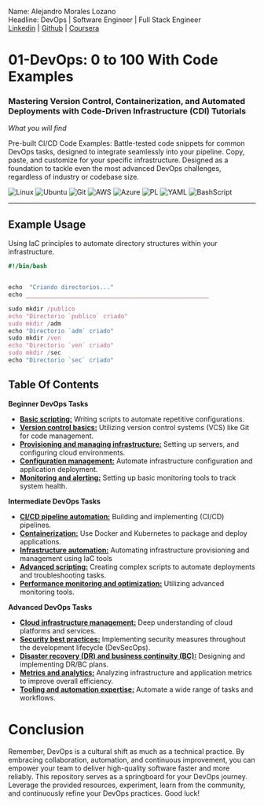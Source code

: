 Name: Alejandro Morales Lozano<br>
Headline: DevOps | Software Engineer | Full Stack Engineer<br>
[Linkedin](https://www.linkedin.com/in/alejandromoraleslozano/) | [Github](https://github.com/AleMorales9011) | [Coursera](https://github.com/AleMorales9011)

# 01-DevOps: 0 to 100 With Code Examples<br>
### Mastering Version Control, Containerization, and Automated Deployments with Code-Driven Infrastructure (CDI) Tutorials

*What you will find*

Pre-built CI/CD Code Examples: Battle-tested code snippets for common DevOps tasks, designed to integrate seamlessly into your pipeline. Copy, paste, and customize for your specific infrastructure. Designed as a foundation to tackle even the most advanced DevOps challenges, regardless of industry or codebase size.

![Linux](https://img.shields.io/badge/Linux-000?style=for-the-badge&logo=linux&logoColor=FCC624)
![Ubuntu](https://img.shields.io/badge/Ubuntu-35495E?style=for-the-badge&logo=ubuntu&logoColor=2CA5E0)
![Git](https://img.shields.io/badge/GIT-E44C30?style=for-the-badge&logo=git&logoColor=white)
![AWS](https://img.shields.io/badge/AWS-000.svg?style=for-the-badge&logo=amazon-aws&logoColor=white)
![Azure](https://img.shields.io/badge/Azure-blue?style=for-the-badge&logo=microsoft%20azure&logoColor=blue&labelColor=FFFFFF&link=https%3A%2F%2Fimages.app.goo.gl%2FK7PN1jYJd57x4q7A8)
![PL](https://img.shields.io/badge/PL%2FSQL-FFFFFF?style=for-the-badge&logo=oracle&logoColor=FF0000&labelColor=FFFFFF&color=FF0000)
![YAML](https://img.shields.io/badge/yaml-%23ffffff.svg?style=for-the-badge&logo=yaml&logoColor=151515)
![BashScript](https://img.shields.io/badge/bash%20script-0101?style=flat&logo=gnubash&logoColor=%23FFFFFF&labelColor=%23000000)

---

## Example Usage
Using IaC principles to automate directory structures within your infrastructure.

```ruby
#!/bin/bash


echo  "Criando directorios..."
echo ____________________________________________________

sudo mkdir /publico
echo "Directorio `publico` criado"
sudo mkdir /adm
echo "Directorio `adm` criado"
sudo mkdir /ven
echo "Directorio `ven` criado"
sudo mkdir /sec
echo "Directorio `sec` criado"

```
## Table Of Contents

**Beginner DevOps Tasks**

- [**Basic scripting:**](https://github.com/AleMorales9011/01-DEVOPS/tree/dfeebb970c5d2e188626a02a99f437fcc490cd9b/001-USER%2CDIRECTORIES%20%26%20PERMISSION%20STRUCTURE) Writing scripts to automate repetitive configurations.<br>
- [**Version control basics:**](https://github.com/AleMorales9011/01-DEVOPS/tree/dfeebb970c5d2e188626a02a99f437fcc490cd9b/002-GIT-CREATING%20%26%20PUSHING%20REPOSITORIES) Utilizing version control systems (VCS) like Git for code management.
- [**Provisioning and managing infrastructure:**](https://github.com/AleMorales9011/01-DEVOPS/tree/dfeebb970c5d2e188626a02a99f437fcc490cd9b/003-ARCHITECTURE-BFF-PATTERN) Setting up servers, and configuring cloud environments.
- [**Configuration management:**](https://github.com/AleMorales9011/01-DEVOPS/tree/dfeebb970c5d2e188626a02a99f437fcc490cd9b/003-ARCHITECTURE-BFF-PATTERN) Automate infrastructure configuration and application deployment.<br>
- [**Monitoring and alerting:**]() Setting up basic monitoring tools to track system health.

**Intermediate DevOps Tasks**

- [**CI/CD pipeline automation:**](https://github.com/AleMorales9011/01-DEVOPS/tree/dfeebb970c5d2e188626a02a99f437fcc490cd9b/003-ARCHITECTURE-BFF-PATTERN) Building and implementing (CI/CD) pipelines.
- [**Containerization:**](https://github.com/AleMorales9011/01-DEVOPS/tree/a527f829037dc901f06556d97c87b7a72c00764a/005-%20DOCKER%20COMPOSE) Use Docker and Kubernetes to package and deploy applications.
- [**Infrastructure automation:**](https://github.com/AleMorales9011/01-DEVOPS/tree/a527f829037dc901f06556d97c87b7a72c00764a/003-ARCHITECTURE-BFF-PATTERN) Automating infrastructure provisioning and management using IaC tools
- [**Advanced scripting:**]() Creating complex scripts to automate deployments and troubleshooting tasks.
- [**Performance monitoring and optimization:**]() Utilizing advanced monitoring tools.

**Advanced DevOps Tasks**

- [**Cloud infrastructure management:**]() Deep understanding of cloud platforms and services.
- [**Security best practices:**]() Implementing security measures throughout the development lifecycle (DevSecOps).
- [**Disaster recovery (DR) and business continuity (BC):**]() Designing and implementing DR/BC plans.
- [**Metrics and analytics:**]() Analyzing infrastructure and application metrics to improve overall efficiency.
- [**Tooling and automation expertise:**]() Automate a wide range of tasks and workflows.


# Conclusion
Remember, DevOps is a cultural shift as much as a technical practice. By embracing collaboration, automation, and continuous improvement, you can empower your team to deliver high-quality software faster and more reliably. This repository serves as a springboard for your DevOps journey. Leverage the provided resources, experiment, learn from the community, and continuously refine your DevOps practices. Good luck!



